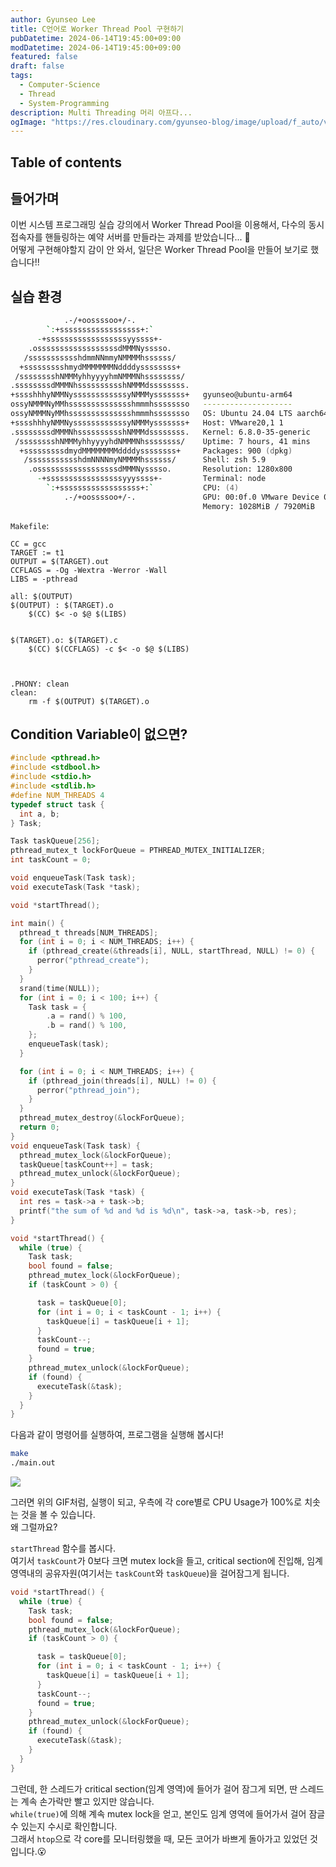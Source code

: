 ```yaml
---
author: Gyunseo Lee
title: C언어로 Worker Thread Pool 구현하기
pubDatetime: 2024-06-14T19:45:00+09:00
modDatetime: 2024-06-14T19:45:00+09:00
featured: false
draft: false
tags:
  - Computer-Science
  - Thread
  - System-Programming
description: Multi Threading 머리 아프다...
ogImage: "https://res.cloudinary.com/gyunseo-blog/image/upload/f_auto/v1718367734/Screen_Recording_2024-06-14_at_21.20.01_e54yyc.gif"
---
```


## Table of contents

## 들어가며

이번 시스템 프로그래밍 실습 강의에서 Worker Thread Pool을 이용해서, 다수의 동시 접속자를 핸들링하는 예약 서버를 만들라는 과제를 받았습니다... 🥲  
어떻게 구현해야할지 감이 안 와서, 일단은 Worker Thread Pool을 만들어 보기로 했습니다!!

## 실습 환경

```zsh
            .-/+oossssoo+/-.
        `:+ssssssssssssssssss+:`
      -+ssssssssssssssssssyyssss+-
    .ossssssssssssssssssdMMMNysssso.
   /ssssssssssshdmmNNmmyNMMMMhssssss/
  +ssssssssshmydMMMMMMMNddddyssssssss+
 /sssssssshNMMMyhhyyyyhmNMMMNhssssssss/
.ssssssssdMMMNhsssssssssshNMMMdssssssss.
+sssshhhyNMMNyssssssssssssyNMMMysssssss+   gyunseo@ubuntu-arm64
ossyNMMMNyMMhsssssssssssssshmmmhssssssso   --------------------
ossyNMMMNyMMhsssssssssssssshmmmhssssssso   OS: Ubuntu 24.04 LTS aarch64
+sssshhhyNMMNyssssssssssssyNMMMysssssss+   Host: VMware20,1 1
.ssssssssdMMMNhsssssssssshNMMMdssssssss.   Kernel: 6.8.0-35-generic
 /sssssssshNMMMyhhyyyyhdNMMMNhssssssss/    Uptime: 7 hours, 41 mins
  +sssssssssdmydMMMMMMMMddddyssssssss+     Packages: 900 (dpkg)
   /ssssssssssshdmNNNNmyNMMMMhssssss/      Shell: zsh 5.9
    .ossssssssssssssssssdMMMNysssso.       Resolution: 1280x800
      -+sssssssssssssssssyyyssss+-         Terminal: node
        `:+ssssssssssssssssss+:`           CPU: (4)
            .-/+oossssoo+/-.               GPU: 00:0f.0 VMware Device 0406
                                           Memory: 1028MiB / 7920MiB
```

`Makefile`:

```plaintext
CC = gcc
TARGET := t1
OUTPUT = $(TARGET).out
CCFLAGS = -Og -Wextra -Werror -Wall
LIBS = -pthread

all: $(OUTPUT)
$(OUTPUT) : $(TARGET).o
	$(CC) $< -o $@ $(LIBS)


$(TARGET).o: $(TARGET).c
	$(CC) $(CCFLAGS) -c $< -o $@ $(LIBS)



.PHONY: clean
clean:
	rm -f $(OUTPUT) $(TARGET).o
```

## Condition Variable이 없으면?

```c
#include <pthread.h>
#include <stdbool.h>
#include <stdio.h>
#include <stdlib.h>
#define NUM_THREADS 4
typedef struct task {
  int a, b;
} Task;

Task taskQueue[256];
pthread_mutex_t lockForQueue = PTHREAD_MUTEX_INITIALIZER;
int taskCount = 0;

void enqueueTask(Task task);
void executeTask(Task *task);

void *startThread();

int main() {
  pthread_t threads[NUM_THREADS];
  for (int i = 0; i < NUM_THREADS; i++) {
    if (pthread_create(&threads[i], NULL, startThread, NULL) != 0) {
      perror("pthread_create");
    }
  }
  srand(time(NULL));
  for (int i = 0; i < 100; i++) {
    Task task = {
        .a = rand() % 100,
        .b = rand() % 100,
    };
    enqueueTask(task);
  }

  for (int i = 0; i < NUM_THREADS; i++) {
    if (pthread_join(threads[i], NULL) != 0) {
      perror("pthread_join");
    }
  }
  pthread_mutex_destroy(&lockForQueue);
  return 0;
}
void enqueueTask(Task task) {
  pthread_mutex_lock(&lockForQueue);
  taskQueue[taskCount++] = task;
  pthread_mutex_unlock(&lockForQueue);
}
void executeTask(Task *task) {
  int res = task->a + task->b;
  printf("the sum of %d and %d is %d\n", task->a, task->b, res);
}

void *startThread() {
  while (true) {
    Task task;
    bool found = false;
    pthread_mutex_lock(&lockForQueue);
    if (taskCount > 0) {

      task = taskQueue[0];
      for (int i = 0; i < taskCount - 1; i++) {
        taskQueue[i] = taskQueue[i + 1];
      }
      taskCount--;
      found = true;
    }
    pthread_mutex_unlock(&lockForQueue);
    if (found) {
      executeTask(&task);
    }
  }
}
```

다음과 같이 명령어를 실행하여, 프로그램을 실행해 봅시다!

```zsh
make
./main.out
```

![](https://res.cloudinary.com/gyunseo-blog/image/upload/f_auto/v1718367734/Screen_Recording_2024-06-14_at_21.20.01_e54yyc.gif)

그러면 위의 GIF처럼, 실행이 되고, 우측에 각 core별로 CPU Usage가 100%로 치솟는 것을 볼 수 있습니다.  
왜 그럴까요?

`startThread` 함수를 봅시다.  
여기서 `taskCount`가 0보다 크면 mutex lock을 들고, critical section에 진입해, 임계 영역내의 공유자원(여기서는 `taskCount`와 `taskQueue`)을 걸어잠그게 됩니다.

```c
void *startThread() {
  while (true) {
    Task task;
    bool found = false;
    pthread_mutex_lock(&lockForQueue);
    if (taskCount > 0) {

      task = taskQueue[0];
      for (int i = 0; i < taskCount - 1; i++) {
        taskQueue[i] = taskQueue[i + 1];
      }
      taskCount--;
      found = true;
    }
    pthread_mutex_unlock(&lockForQueue);
    if (found) {
      executeTask(&task);
    }
  }
}
```

그런데, 한 스레드가 critical section(임계 영역)에 들어가 걸어 잠그게 되면, 딴 스레드는 계속 손가락만 빨고 있지만 않습니다.  
`while(true)`에 의해 계속 mutex lock을 얻고, 본인도 임계 영역에 들어가서 걸어 잠글 수 있는지 수시로 확인합니다.  
그래서 `htop`으로 각 core를 모니터링했을 때, 모든 코어가 바쁘게 돌아가고 있었던 것입니다.😮
